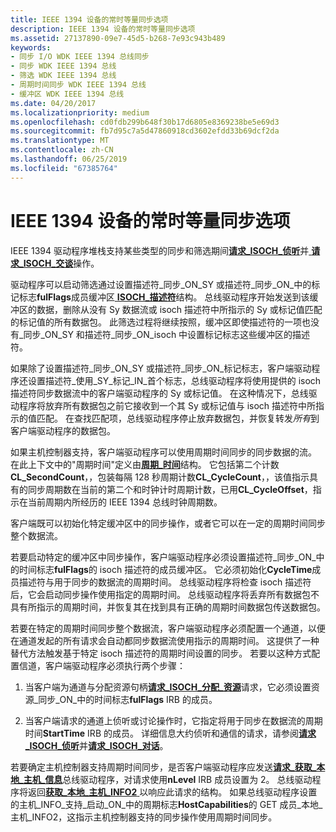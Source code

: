 ```yaml
---
title: IEEE 1394 设备的常时等量同步选项
description: IEEE 1394 设备的常时等量同步选项
ms.assetid: 27137890-09e7-45d5-b268-7e93c943b489
keywords:
- 同步 I/O WDK IEEE 1394 总线同步
- 同步 WDK IEEE 1394 总线
- 筛选 WDK IEEE 1394 总线
- 周期时间同步 WDK IEEE 1394 总线
- 缓冲区 WDK IEEE 1394 总线
ms.date: 04/20/2017
ms.localizationpriority: medium
ms.openlocfilehash: cd0fdb299b648f30b17d6805e8369238be5e69d3
ms.sourcegitcommit: fb7d95c7a5d47860918cd3602efdd33b69dcf2da
ms.translationtype: MT
ms.contentlocale: zh-CN
ms.lasthandoff: 06/25/2019
ms.locfileid: "67385764"
---
```

# <a name="isochronous-synchronization-options-for-ieee-1394-devices"></a>IEEE 1394 设备的常时等量同步选项





IEEE 1394 驱动程序堆栈支持某些类型的同步和筛选期间[**请求\_ISOCH\_侦听**](https://msdn.microsoft.com/library/windows/hardware/ff537655)并[ **请求\_ISOCH\_交谈**](https://msdn.microsoft.com/library/windows/hardware/ff537660)操作。

驱动程序可以启动筛选通过设置描述符\_同步\_ON\_SY 或描述符\_同步\_ON\_中的标记标志**fulFlags**成员缓冲区[ **ISOCH\_描述符**](https://docs.microsoft.com/windows-hardware/drivers/ddi/content/1394/ns-1394-_isoch_descriptor)结构。 总线驱动程序开始发送到该缓冲区的数据，删除从没有 Sy 数据流或 isoch 描述符中所指示的 Sy 或标记值匹配的标记值的所有数据包。 此筛选过程将继续按照，缓冲区即使描述符的一项也没有\_同步\_ON\_SY 和描述符\_同步\_ON\_isoch 中设置标记标志这些缓冲区的描述符。

如果除了设置描述符\_同步\_ON\_SY 或描述符\_同步\_ON\_标记标志，客户端驱动程序还设置描述符\_使用\_SY\_标记\_IN\_首个标志，总线驱动程序将使用提供的 isoch 描述符同步数据流中的客户端驱动程序的 Sy 或标记值。 在这种情况下，总线驱动程序将放弃所有数据包之前它接收到一个其 Sy 或标记值与 isoch 描述符中所指示的值匹配。 在查找匹配项，总线驱动程序停止放弃数据包，并恢复转发*所有*到客户端驱动程序的数据包。

如果主机控制器支持，客户端驱动程序可以使用周期时间同步的同步数据的流。 在此上下文中的"周期时间"定义由[**周期\_时间**](https://docs.microsoft.com/windows-hardware/drivers/ddi/content/1394/ns-1394-_cycle_time)结构。 它包括第二个计数**CL\_SecondCount**，，包装每隔 128 秒周期计数**CL\_CycleCount**，，该值指示具有的同步周期数在当前的第二个和时钟计时周期计数，已用**CL\_CycleOffset**，指示在当前周期内所经历的 IEEE 1394 总线时钟周期数。

客户端既可以初始化特定缓冲区中的同步操作，或者它可以在一定的周期时间同步整个数据流。

若要启动特定的缓冲区中同步操作，客户端驱动程序必须设置描述符\_同步\_ON\_中的时间标志**fulFlags**的 isoch 描述符的成员缓冲区。 它必须初始化**CycleTime**成员描述符与用于同步的数据流的周期时间。 总线驱动程序将检查 isoch 描述符后，它会启动同步操作使用指定的周期时间。 总线驱动程序将丢弃所有数据包不具有所指示的周期时间，并恢复其在找到具有正确的周期时间数据包传送数据包。

若要在特定的周期时间同步整个数据流，客户端驱动程序必须配置一个通道，以便在通道发起的所有请求会自动都同步数据流使用指示的周期时间。 这提供了一种替代方法触发基于特定 isoch 描述符的周期时间设置的同步。 若要以这种方式配置信道，客户端驱动程序必须执行两个步骤：

1.  当客户端为通道与分配资源句柄[**请求\_ISOCH\_分配\_资源**](https://msdn.microsoft.com/library/windows/hardware/ff537649)请求，它必须设置资源\_同步\_ON\_中的时间标志**fulFlags** IRB 的成员。

2.  当客户端请求的通道上侦听或讨论操作时，它指定将用于同步在数据流的周期时间**StartTime** IRB 的成员。 详细信息大约侦听和通信的请求，请参阅[**请求\_ISOCH\_侦听**](https://msdn.microsoft.com/library/windows/hardware/ff537655)并[**请求\_ISOCH\_对话**](https://msdn.microsoft.com/library/windows/hardware/ff537660)。

若要确定主机控制器支持周期时间同步，是否客户端驱动程序应发送[**请求\_获取\_本地\_主机\_信息**](https://msdn.microsoft.com/library/windows/hardware/ff537644)总线驱动程序，对请求使用**nLevel** IRB 成员设置为 2。 总线驱动程序将返回[**获取\_本地\_主机\_INFO2** ](https://docs.microsoft.com/windows-hardware/drivers/ddi/content/1394/ns-1394-_get_local_host_info2)以响应此请求的结构。 如果总线驱动程序设置的主机\_INFO\_支持\_启动\_ON\_中的周期标志**HostCapabilities**的 GET 成员\_本地\_主机\_INFO2，这指示主机控制器支持的同步操作使用周期时间同步。

 

 




